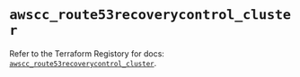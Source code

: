 # `awscc_route53recoverycontrol_cluster`

Refer to the Terraform Registory for docs: [`awscc_route53recoverycontrol_cluster`](https://registry.terraform.io/providers/hashicorp/awscc/0.70.0/docs/resources/route53recoverycontrol_cluster).

